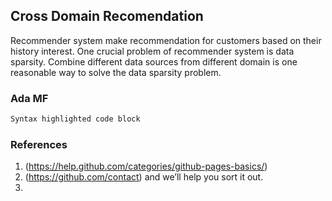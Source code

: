 ## Cross Domain Recomendation

Recommender system make recommendation for customers based on their history interest. One crucial problem of recommender system is data sparsity. Combine different data sources from different domain is one reasonable way to solve the data sparsity problem.


### Ada MF

```markdown
Syntax highlighted code block

```

### References

1. (https://help.github.com/categories/github-pages-basics/) 
2. (https://github.com/contact) and we’ll help you sort it out.
3. 
